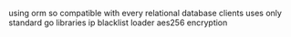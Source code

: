 using orm so compatible with every relational database
clients uses only standard go libraries
ip blacklist
loader
aes256 encryption
